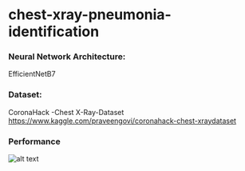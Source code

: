 # chest-xray-pneumonia-identification

### Neural Network Architecture:
EfficientNetB7

### Dataset:
CoronaHack -Chest X-Ray-Dataset
https://www.kaggle.com/praveengovi/coronahack-chest-xraydataset

### Performance
![alt text](https://github.com/amdp-chauhan/chest-xray-pneumonia-identification/performance.png)
